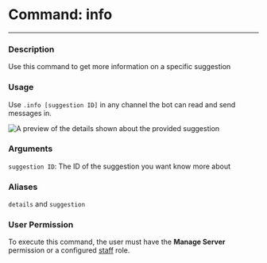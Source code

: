 # Command: info
---
### Description
Use this command to get more information on a specific suggestion

### Usage
Use `.info [suggestion ID]` in any channel the bot can read and send messages in.

![A preview of the details shown about the provided suggestion](../images/info.png)

### Arguments
`suggestion ID`: The ID of the suggestion you want know more about

### Aliases
`details` and `suggestion`

### User Permission
To execute this command, the user must have the **Manage Server** permission or a configured [staff](/config/staffroles.md) role.
